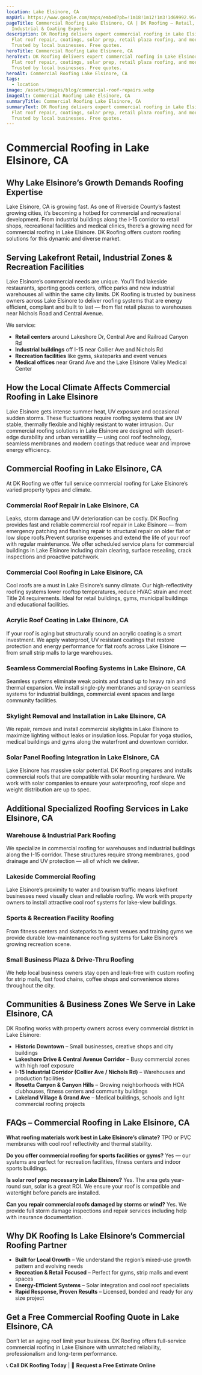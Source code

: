 ```yaml
---
location: Lake Elsinore, CA
mapUrl: https://www.google.com/maps/embed?pb=!1m18!1m12!1m3!1d69992.95400649312!2d-117.35988876465801!3d33.68762108516633!2m3!1f0!2f0!3f0!3m2!1i1024!2i768!4f13.1!3m3!1m2!1s0x80dc9a2631993a33%3A0x715d4ca8aa0854d9!2sLake%20Elsinore%2C%20CA%2C%20USA!5e1!3m2!1sen!2sca!4v1746917746929!5m2!1sen!2sca
pageTitle: Commercial Roofing Lake Elsinore, CA | DK Roofing – Retail,
  Industrial & Coating Experts
description: DK Roofing delivers expert commercial roofing in Lake Elsinore, CA.
  Flat roof repair, coatings, solar prep, retail plaza roofing, and more.
  Trusted by local businesses. Free quotes.
heroTitle: Commercial Roofing Lake Elsinore, CA
heroText: DK Roofing delivers expert commercial roofing in Lake Elsinore, CA.
  Flat roof repair, coatings, solar prep, retail plaza roofing, and more.
  Trusted by local businesses. Free quotes.
heroAlt: Commercial Roofing Lake Elsinore, CA
tags:
  - location
image: /assets/images/blog/commercial-roof-repairs.webp
imageAlt: Commercial Roofing Lake Elsinore, CA
summaryTitle: Commercial Roofing Lake Elsinore, CA
summaryText: DK Roofing delivers expert commercial roofing in Lake Elsinore, CA.
  Flat roof repair, coatings, solar prep, retail plaza roofing, and more.
  Trusted by local businesses. Free quotes.
---
```

# Commercial Roofing in Lake Elsinore, CA

## Why Lake Elsinore’s Growth Demands Roofing Expertise

Lake Elsinore, CA is growing fast. As one of Riverside County’s fastest growing cities, it’s becoming a hotbed for commercial and recreational development. From industrial buildings along the I-15 corridor to retail shops, recreational facilities and medical clinics, there’s a growing need for commercial roofing in Lake Elsinore. DK Roofing offers custom roofing solutions for this dynamic and diverse market.

## Serving Lakefront Retail, Industrial Zones & Recreation Facilities

Lake Elsinore’s commercial needs are unique. You’ll find lakeside restaurants, sporting goods centers, office parks and new industrial warehouses all within the same city limits. DK Roofing is trusted by business owners across Lake Elsinore to deliver roofing systems that are energy efficient, compliant and built to last — from flat retail plazas to warehouses near Nichols Road and Central Avenue.

We service:

* **Retail centers** around Lakeshore Dr, Central Ave and Railroad Canyon Rd
* **Industrial buildings** off I-15 near Collier Ave and Nichols Rd
* **Recreation facilities** like gyms, skateparks and event venues
* **Medical offices** near Grand Ave and the Lake Elsinore Valley Medical Center

## How the Local Climate Affects Commercial Roofing in Lake Elsinore

Lake Elsinore gets intense summer heat, UV exposure and occasional sudden storms. These fluctuations require roofing systems that are UV stable, thermally flexible and highly resistant to water intrusion. Our commercial roofing solutions in Lake Elsinore are designed with desert-edge durability and urban versatility — using cool roof technology, seamless membranes and modern coatings that reduce wear and improve energy efficiency.

## Commercial Roofing in Lake Elsinore, CA

At DK Roofing we offer full service commercial roofing for Lake Elsinore’s varied property types and climate.

### Commercial Roof Repair in Lake Elsinore, CA

Leaks, storm damage and UV deterioration can be costly. DK Roofing provides fast and reliable commercial roof repair in Lake Elsinore — from emergency patching and flashing repair to structural repair on older flat or low slope roofs.Prevent surprise expenses and extend the life of your roof with regular maintenance. We offer scheduled service plans for commercial buildings in Lake Elsinore including drain clearing, surface resealing, crack inspections and proactive patchwork.

### Commercial Cool Roofing in Lake Elsinore, CA

Cool roofs are a must in Lake Elsinore’s sunny climate. Our high-reflectivity roofing systems lower rooftop temperatures, reduce HVAC strain and meet Title 24 requirements. Ideal for retail buildings, gyms, municipal buildings and educational facilities.

### Acrylic Roof Coating in Lake Elsinore, CA

If your roof is aging but structurally sound an acrylic coating is a smart investment. We apply waterproof, UV resistant coatings that restore protection and energy performance for flat roofs across Lake Elsinore — from small strip malls to large warehouses.

### Seamless Commercial Roofing Systems in Lake Elsinore, CA

Seamless systems eliminate weak points and stand up to heavy rain and thermal expansion. We install single-ply membranes and spray-on seamless systems for industrial buildings, commercial event spaces and large community facilities.

### Skylight Removal and Installation in Lake Elsinore, CA

We repair, remove and install commercial skylights in Lake Elsinore to maximize lighting without leaks or insulation loss. Popular for yoga studios, medical buildings and gyms along the waterfront and downtown corridor.

### Solar Panel Roofing Integration in Lake Elsinore, CA

Lake Elsinore has massive solar potential. DK Roofing prepares and installs commercial roofs that are compatible with solar mounting hardware. We work with solar companies to ensure your waterproofing, roof slope and weight distribution are up to spec.

## Additional Specialized Roofing Services in Lake Elsinore, CA

### Warehouse & Industrial Park Roofing

We specialize in commercial roofing for warehouses and industrial buildings along the I-15 corridor. These structures require strong membranes, good drainage and UV protection — all of which we deliver.

### Lakeside Commercial Roofing

Lake Elsinore’s proximity to water and tourism traffic means lakefront businesses need visually clean and reliable roofing. We work with property owners to install attractive cool roof systems for lake-view buildings.

### Sports & Recreation Facility Roofing

From fitness centers and skateparks to event venues and training gyms we provide durable low-maintenance roofing systems for Lake Elsinore’s growing recreation scene.

### Small Business Plaza & Drive-Thru Roofing

We help local business owners stay open and leak-free with custom roofing for strip malls, fast food chains, coffee shops and convenience stores throughout the city.

## Communities & Business Zones We Serve in Lake Elsinore, CA

DK Roofing works with property owners across every commercial district in Lake Elsinore:

* **Historic Downtown** – Small businesses, creative shops and city buildings
* **Lakeshore Drive & Central Avenue Corridor** – Busy commercial zones with high roof exposure
* **I-15 Industrial Corridor (Collier Ave / Nichols Rd)** – Warehouses and production facilities
* **Rosetta Canyon & Canyon Hills** – Growing neighborhoods with HOA clubhouses, fitness centers and community buildings
* **Lakeland Village & Grand Ave** – Medical buildings, schools and light commercial roofing projects

## FAQs – Commercial Roofing in Lake Elsinore, CA

**What roofing materials work best in Lake Elsinore’s climate?**
TPO or PVC membranes with cool roof reflectivity and thermal stability.

**Do you offer commercial roofing for sports facilities or gyms?**
Yes — our systems are perfect for recreation facilities, fitness centers and indoor sports buildings.

**Is solar roof prep necessary in Lake Elsinore?**
Yes. The area gets year-round sun, solar is a great ROI. We ensure your roof is compatible and watertight before panels are installed.

**Can you repair commercial roofs damaged by storms or wind?**
Yes. We provide full storm damage inspections and repair services including help with insurance documentation.

## Why DK Roofing Is Lake Elsinore’s Commercial Roofing Partner

* **Built for Local Growth** – We understand the region’s mixed-use growth pattern and evolving needs
* **Recreation & Retail Focused** – Perfect for gyms, strip malls and event spaces
* **Energy-Efficient Systems** – Solar integration and cool roof specialists
* **Rapid Response, Proven Results** – Licensed, bonded and ready for any size project

## Get a Free Commercial Roofing Quote in Lake Elsinore, CA

Don’t let an aging roof limit your business. DK Roofing offers full-service commercial roofing in Lake Elsinore with unmatched reliability, professionalism and long-term performance.

📞 **Call DK Roofing Today** | 💬 **Request a Free Estimate Online**
